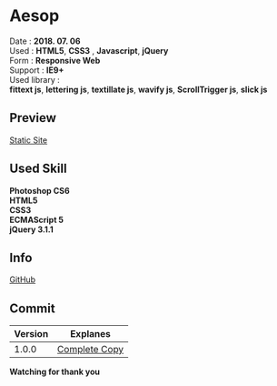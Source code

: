 # Aesop

Date : **2018. 07. 06**   
Used  : **HTML5**, **CSS3** , **Javascript**, **jQuery**   
Form : **Responsive Web**   
Support  : **IE9+**   
Used library :   
**fittext js**, **lettering js**, **textillate js**, **wavify js**, **ScrollTrigger js**, **slick js**   

## Preview
[Static Site](https://hankpark.github.io/Aesop/)

## Used Skill

**Photoshop CS6**   
**HTML5**   
**CSS3**   
**ECMAScript 5**   
**jQuery 3.1.1**


## Info

[GitHub](https://github.com/hankpark/)

## Commit

|Version| Explanes |
|--|--|
| 1.0.0 | [Complete Copy](https://github.com/hankpark/Aesop/commit/e3c9b941a0e18fc3e57e20f3d6c03c60a1ed0129) |


**Watching for thank you**
